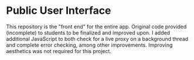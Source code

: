 # Public User Interface

This repository is the "front end" for the entire app.
Original code provided (incomplete) to students to be finalized and improved upon.
I added additional JavaScript to both check for a live proxy on a background thread and complete error checking, among other improvements.
Improving aesthetics was not required for this project.
